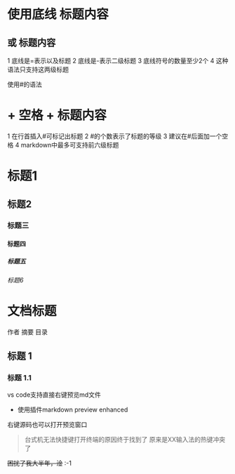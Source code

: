 使用底线
标题内容
========
或
标题内容
--------
1 底线是=表示以及标题
2 底线是-表示二级标题
3 底线符号的数量至少2个
4 这种语法只支持这两级标题

使用#的语法
# + 空格 + 标题内容
1 在行首插入#可标记出标题
2 #的个数表示了标题的等级
3 建议在#后面加一个空格
4 markdown中最多可支持前六级标题

# 标题1
## 标题2
### 标题三
#### 标题四
##### 标题五
###### 标题6

# 文档标题
作者
摘要
目录
## 标题 1
### 标题 1.1

vs code支持直接右键预览md文件

- 使用插件markdown preview enhanced

右键源码也可以打开预览窗口

> 台式机无法快捷键打开终端的原因终于找到了
> 原来是XX输入法的热键冲突了 

~~困扰了我大半年，淦~~ :-1